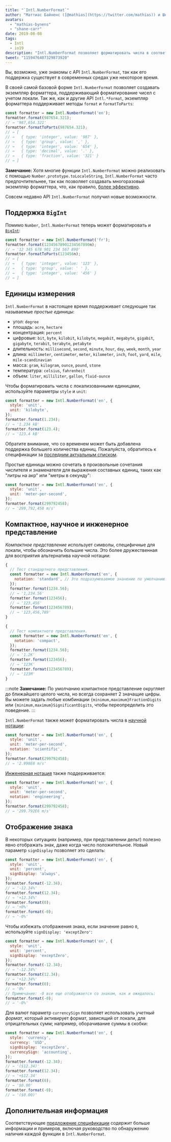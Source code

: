```yaml
---
title: "`Intl.NumberFormat`"
author: "Маттиас Байненс ([@mathias](https://twitter.com/mathias)) и Шейн Ф. Карр"
avatars:
  - "mathias-bynens"
  - "shane-carr"
date: 2019-08-08
tags:
  - Intl
  - io19
description: "Intl.NumberFormat позволяет форматировать числа в соответствии с локалью."
tweet: "1159476407329873920"
---
```

Вы, возможно, уже знакомы с API `Intl.NumberFormat`, так как его поддержка существует в современных средах уже некоторое время.

<feature-support chrome="24"
                 firefox="29"
                 safari="10"
                 nodejs="0.12"
                 babel="yes"></feature-support>

В своей самой базовой форме `Intl.NumberFormat` позволяет создавать экземпляр форматтера, поддерживающий форматирование чисел с учетом локали. Так же, как и другие API `Intl.*Format`, экземпляр форматтера поддерживает методы `format` и `formatToParts`:

<!--truncate-->
```js
const formatter = new Intl.NumberFormat('en');
formatter.format(987654.321);
// → '987,654.321'
formatter.formatToParts(987654.321);
// → [
// →   { type: 'integer', value: '987' },
// →   { type: 'group', value: ',' },
// →   { type: 'integer', value: '654' },
// →   { type: 'decimal', value: '.' },
// →   { type: 'fraction', value: '321' }
// → ]
```

**Замечание:** Хотя многие функции `Intl.NumberFormat` можно реализовать с помощью `Number.prototype.toLocaleString`, `Intl.NumberFormat` часто предпочтительнее, так как позволяет создавать многоразовый экземпляр форматтера, что, как правило, [более эффективно](/blog/v8-release-76#localized-bigint).

Совсем недавно API `Intl.NumberFormat` получил новые возможности.

## Поддержка `BigInt`

Помимо `Number`, `Intl.NumberFormat` теперь может форматировать и [`BigInt`](/features/bigint):

```js
const formatter = new Intl.NumberFormat('fr');
formatter.format(12345678901234567890n);
// → '12 345 678 901 234 567 890'
formatter.formatToParts(123456n);
// → [
// →   { type: 'integer', value: '123' },
// →   { type: 'group', value: ' ' },
// →   { type: 'integer', value: '456' }
// → ]
```

<feature-support chrome="76 /blog/v8-release-76#localized-bigint"
                 firefox="no"
                 safari="no"
                 nodejs="no"
                 babel="no"></feature-support>

## Единицы измерения

`Intl.NumberFormat` в настоящее время поддерживает следующие так называемые _простые единицы_:

- угол: `degree`
- площадь: `acre`, `hectare`
- концентрация: `percent`
- цифровые: `bit`, `byte`, `kilobit`, `kilobyte`, `megabit`, `megabyte`, `gigabit`, `gigabyte`, `terabit`, `terabyte`, `petabyte`
- длительность: `millisecond`, `second`, `minute`, `hour`, `day`, `week`, `month`, `year`
- длина: `millimeter`, `centimeter`, `meter`, `kilometer`, `inch`, `foot`, `yard`, `mile`, `mile-scandinavian`
- масса: `gram`,  `kilogram`, `ounce`, `pound`, `stone`
- температура: `celsius`, `fahrenheit`
- объем: `liter`, `milliliter`, `gallon`, `fluid-ounce`

Чтобы форматировать числа с локализованными единицами, используйте параметры `style` и `unit`:

```js
const formatter = new Intl.NumberFormat('en', {
  style: 'unit',
  unit: 'kilobyte',
});
formatter.format(1.234);
// → '1.234 kB'
formatter.format(123.4);
// → '123.4 kB'
```

Обратите внимание, что со временем может быть добавлена поддержка большего количества единиц. Пожалуйста, обратитесь к спецификации за [последним актуальным списком](https://tc39.es/proposal-unified-intl-numberformat/section6/locales-currencies-tz_proposed_out.html#table-sanctioned-simple-unit-identifiers).

Простые единицы можно сочетать в произвольные сочетания числителя и знаменателя для выражения составных единиц, таких как "литры на акр" или "метры в секунду":

```js
const formatter = new Intl.NumberFormat('en', {
  style: 'unit',
  unit: 'meter-per-second',
});
formatter.format(299792458);
// → '299,792,458 m/s'
```

<feature-support chrome="77"
                 firefox="no"
                 safari="no"
                 nodejs="no"
                 babel="no"></feature-support>

## Компактное, научное и инженерное представление

_Компактное представление_ использует символы, специфичные для локали, чтобы обозначить большие числа. Это более дружественная для восприятия альтернатива научной нотации:

```js
{
  // Тест стандартного представления.
  const formatter = new Intl.NumberFormat('en', {
    notation: 'standard', // Это подразумеваемое значение по умолчанию.
  });
  formatter.format(1234.56);
  // → '1,234.56'
  formatter.format(123456);
  // → '123,456'
  formatter.format(123456789);
  // → '123,456,789'
}

{
  // Тест компактного представления.
  const formatter = new Intl.NumberFormat('en', {
    notation: 'compact',
  });
  formatter.format(1234.56);
  // → '1.2K'
  formatter.format(123456);
  // → '123K'
  formatter.format(123456789);
  // → '123M'
}
```

:::note
**Замечание:** По умолчанию компактное представление округляет до ближайшего целого числа, но всегда сохраняет 2 значащие цифры. Вы можете задать любые комбинации `{minimum,maximum}FractionDigits` или `{minimum,maximum}SignificantDigits`, чтобы переопределить это поведение.
:::

`Intl.NumberFormat` также может форматировать числа в [научной нотации](https://en.wikipedia.org/wiki/Scientific_notation):

```js
const formatter = new Intl.NumberFormat('en', {
  style: 'unit',
  unit: 'meter-per-second',
  notation: 'scientific',
});
formatter.format(299792458);
// → '2.998E8 m/s'
```

[Инженерная нотация](https://en.wikipedia.org/wiki/Engineering_notation) также поддерживается:

```js
const formatter = new Intl.NumberFormat('en', {
  style: 'unit',
  unit: 'meter-per-second',
  notation: 'engineering',
});
formatter.format(299792458);
// → '299.792E6 m/s'
```

<feature-support chrome="77"
                 firefox="no"
                 safari="no"
                 nodejs="no"
                 babel="no"></feature-support>

## Отображение знака

В некоторых ситуациях (например, при представлении дельт) полезно явно отображать знак, даже когда число положительное. Новый параметр `signDisplay` позволяет это сделать:

```js
const formatter = new Intl.NumberFormat('en', {
  style: 'unit',
  unit: 'percent',
  signDisplay: 'always',
});
formatter.format(-12.34);
// → '-12.34%'
formatter.format(12.34);
// → '+12.34%'
formatter.format(0);
// → '+0%'
formatter.format(-0);
// → '-0%'
```

Чтобы избежать отображения знака, если значение равно `0`, используйте `signDisplay: 'exceptZero'`:

```js
const formatter = new Intl.NumberFormat('en', {
  style: 'unit',
  unit: 'percent',
  signDisplay: 'exceptZero',
});
formatter.format(-12.34);
// → '-12.34%'
formatter.format(12.34);
// → '+12.34%'
formatter.format(0);
// → '0%'
// Примечание: -0 все еще отображается со знаком, как и ожидалось:
formatter.format(-0);
// → '-0%'
```

Для валют параметр `currencySign` позволяет использовать _учетный формат_, который активирует формат, зависящий от локали, для отрицательных сумм; например, оборачивание суммы в скобки:

```js
const formatter = new Intl.NumberFormat('en', {
  style: 'currency',
  currency: 'USD',
  signDisplay: 'exceptZero',
  currencySign: 'accounting',
});
formatter.format(-12.34);
// → '($12.34)'
formatter.format(12.34);
// → '+$12.34'
formatter.format(0);
// → '$0.00'
formatter.format(-0);
// → '($0.00)'
```

<feature-support chrome="77"
                 firefox="no"
                 safari="no"
                 nodejs="no"
                 babel="no"></feature-support>

## Дополнительная информация

Соответствующее [предложение спецификации](https://github.com/tc39/proposal-unified-intl-numberformat) содержит больше информации и примеров, включая руководство по обнаружению наличия каждой функции в `Intl.NumberFormat`.
